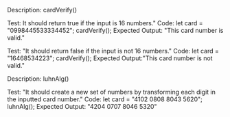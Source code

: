 Description: cardVerify()

Test: It should return true if the input is 16 numbers."
Code:
let card = "0998445533334452";
cardVerify();
Expected Output: "This card number is valid."

Test: "It should return false if the input is not 16 numbers."
Code:
let card = "16468534223";
cardVerify();
Expected Output:"This card number is not valid."

Description: luhnAlg()

Test: "It should create a new set of numbers by transforming each digit in the inputted card number."
Code:
let card = "4102 0808 8043 5620";
luhnAlg();
Expected Output: "4204 0707 8046 5320"





